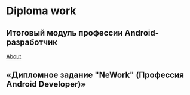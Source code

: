 <h1>Diploma work</h1>
<h2>Итоговый модуль профессии Android-разработчик</h2>
<a href="https://github.com/netology-code/and-diploma">About</a>

<h2>«Дипломное задание "NeWork" (Профессия Android Developer)»</h2>